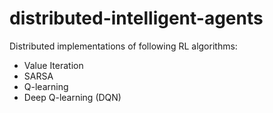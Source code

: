 # distributed-intelligent-agents
Distributed implementations of following RL algorithms:

  + Value Iteration
  + SARSA
  + Q-learning
  + Deep Q-learning (DQN)
